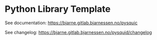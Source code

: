 # Python Library Template

See documentation: https://bjarne.gitlab.bjarnessen.no/pysquic

See changelog: https://bjarne.gitlab.bjarnessen.no/pysquid/changelog

